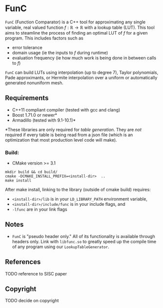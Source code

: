FunC
====

`FunC` (Function Comparator) is a C++ tool for approximating any single variable, real valued function $f:\mathbb{R}\to\mathbb{R}$ with a lookup table (LUT). This tool aims to steamline the process of finding an optimal LUT of $f$ for a given program. This includes factors such as
- error tolerance
- domain usage (ie the inputs to $f$ during runtime)
- evaluation frequency (ie how much work is being done in between calls to $f$)

`FunC` can build LUTs using interpolation (up to degree 7), Taylor polynomials, Pade approximants, or Hermite interpolation over a uniform or automatically generated nonuniform mesh.


Requirements
------------

- C++11 compliant compiler (tested with gcc and clang)
- Boost 1.71.0 or newer*
- Armadillo (tested with 9.1-10.1)*

\*These libraries are only required for _table generation_. They are _not_ required if every table is being read from a json file (which is an optimization that most production level code will make).

### Build:

- CMake version >= 3.1
```
mkdir build && cd build/
cmake -DCMAKE_INSTALL_PREFIX=<install-dir>  ..
make install
```

After make install, linking to the library (outside of cmake build) requires:
- `<install-dir>/lib` is in your `LD_LIBRARY_PATH` environment variable,
- `<install-dir>/include/func` is in your include flags, and
- `-lfunc` are in your link flags

Notes
-----
- `FunC` is "pseudo header only." All of its functionality is available through headers only. Link with `libfunc.so` to greatly speed up the compile time of any program using our `LookupTableGenerator`.


References
----------

TODO reference to SISC paper


Copyright
---------

TODO decide on copyright
